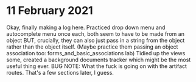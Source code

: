 # 11 February 2021
Okay, finally making a log here.
Practiced drop down menu and autocomplete menu once each, both seem to have to be made from an object
BUT, crucially, they can also just pass in a string from the object rather than the object itself.
(Maybe practice them passing an object association too: forms_and_basic_associations lab)
Tidied up the views some, created a background documents tracker which might be the most useful thing ever.
BUG NOTE: What the fuck is going on with the artifact routes. That's a few sections later, I guess. 
